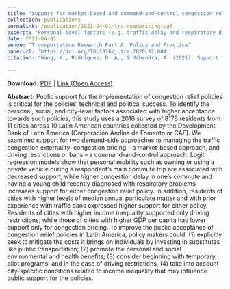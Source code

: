 ```yaml
---
title: "Support for market-based and command-and-control congestion relief policies in Latin American cities: Effects of mobility, environmental health, and city-level factors"
collection: publications
permalink: /publication/2021-04-01-tra-roadpricing-caf
excerpt: "Personal-level factors (e.g. traffic delay and respiratory diseases) correlate with the public support for road pricing or driving ban; while city-level factors (e.g. PM2.5 and income inequaliy) correlates with the relative preferences between these two policies."
date: 2021-04-01
venue: "Transportation Research Part A: Policy and Practice"
paperurl: 'https://doi.org/10.1016/j.tra.2020.12.004'
citation: "Wang, X., Rodríguez, D. A., & Mahendra, A. (2021). Support for market-based and command-and-control congestion relief policies in Latin American cities: Effects of mobility, environmental health, and city-level factors. <i>Transportation Research Part A: Policy and Practice, 146</i>, 91-108."

---
```


**Download:** [PDF](https://xizewang.github.io/files/2021-04-01-tra-roadpricing-caf.pdf) \| [Link (Open Access)](https://doi.org/10.1016/j.tra.2020.12.004)

**Abstract:**
Public support for the implementation of congestion relief policies is critical for the policies’ technical and political success. To identify the personal, social, and city-level factors associated with higher acceptance towards such policies, this study uses a 2016 survey of 8178 residents from 11 cities across 10 Latin American countries collected by the Development Bank of Latin America (Corporación Andina de Fomento or CAF). We examined support for two demand-side approaches to managing the traffic congestion externality: congestion pricing – a market-based approach, and driving restrictions or bans – a command-and-control approach. Logit regression models show that personal mobility such as owning or using a private vehicle during a respondent’s main commute trip are associated with decreased support, while higher congestion delay in one’s commute and having a young child recently diagnosed with respiratory problems increases support for either congestion relief policy. In addition, residents of cities with higher levels of median annual particulate matter and with prior experience with traffic bans expressed higher support for either policy. Residents of cities with higher income inequality supported only driving restrictions; while those of cities with higher GDP per capita had lower support only for congestion pricing. To improve the public acceptance of congestion relief policies in Latin America, policy makers could: (1) explicitly seek to mitigate the costs it brings on individuals by investing in substitutes like public transportation; (2) promote the personal and social environmental and health benefits; (3) consider beginning with temporary, pilot programs; and in the case of driving restrictions, (4) take into account city-specific conditions related to income inequality that may influence public support for the policies.
